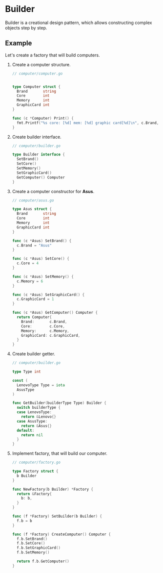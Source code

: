 # Builder

Builder is a creational design pattern, which allows constructing complex
objects step by step.

## Example

Let's create a factory that will build computers.

1. Create a computer structure.

   ```go
   // computer/computer.go


   type Computer struct {
     Brand       string
     Core        int
     Memory      int
     GraphicCard int
   }

   func (c *Computer) Print() {
     fmt.Printf("%s core: [%d] mem: [%d] graphic card[%d]\n", c.Brand, c.Core, c.Memory, c.GraphicCard)
   }
   ```

2. Create builder interface.

   ```go
   // computer/builder.go

   type Builder interface {
     SetBrand()
     SetCore()
     SetMemory()
     SetGraphicCard()
     GetComputer() Computer
   }
   ```

3. Create a computer constructor for **Asus**.

   ```go
   // computer/asus.go

   type Asus struct {
     Brand       string
     Core        int
     Memory      int
     GraphicCard int
   }

   func (c *Asus) SetBrand() {
     c.Brand = "Asus"
   }

   func (c *Asus) SetCore() {
     c.Core = 4
   }

   func (c *Asus) SetMemory() {
     c.Memory = 6
   }

   func (c *Asus) SetGraphicCard() {
     c.GraphicCard = 1
   }

   func (c *Asus) GetComputer() Computer {
     return Computer{
       Brand:       c.Brand,
       Core:        c.Core,
       Memory:      c.Memory,
       GraphicCard: c.GraphicCard,
     }
   }
   ```

4. Create builder getter.

   ```go
   // computer/builder.go

   type Type int

   const (
     LenovoType Type = iota
     AsusType
   )

   func GetBuilder(builderType Type) Builder {
     switch builderType {
     case LenovoType:
       return &Lenovo{}
     case AsusType:
       return &Asus{}
     default:
       return nil
     }
   }
   ```

5. Implement factory, that will build our computer.

   ```go
   // computer/factory.go

   type Factory struct {
     b Builder
   }

   func NewFactory(b Builder) *Factory {
     return &Factory{
       b: b,
     }
   }

   func (f *Factory) SetBuilder(b Builder) {
     f.b = b
   }

   func (f *Factory) CreateComputer() Computer {
     f.b.SetBrand()
     f.b.SetCore()
     f.b.SetGraphicCard()
     f.b.SetMemory()

     return f.b.GetComputer()
   }
   ```
